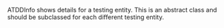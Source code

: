 ATDDInfo shows details for a testing entity.
This is an abstract class and should be subclassed for each different testing entity.
